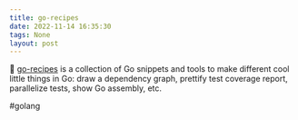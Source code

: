 ```yaml
---
title: go-recipes
date: 2022-11-14 16:35:30
tags: None
layout: post
---
```


🏃 [go-recipes](https://github.com/nikolaydubina/go-recipes) is a collection of Go snippets and tools to make different cool little things in Go: draw a dependency graph, prettify test coverage report, parallelize tests, show Go assembly, etc.

#golang
